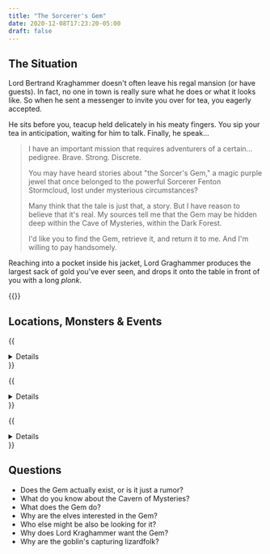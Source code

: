 ```yaml
---
title: "The Sorcerer's Gem"
date: 2020-12-08T17:23:20-05:00
draft: false
---
```


<div data-toc="In This Adventure"></div>

## The Situation

Lord Bertrand Kraghammer doesn't often leave his regal mansion (or have guests). In fact, no one in town is really sure what he does or what it looks like. So when he sent a messenger to invite you over for tea, you eagerly accepted.

He sits before you, teacup held delicately in his meaty fingers. You sip your tea in anticipation, waiting for him to talk. Finally, he speak...

> I have an important mission that requires adventurers of a certain... pedigree. Brave. Strong. Discrete.
>
> You may have heard stories about "the Sorcer's Gem," a magic purple jewel that once belonged to the powerful Sorcerer Fenton Stormcloud, lost under mysterious circumstances?
>
> Many think that the tale is just that, a story. But I have reason to believe that it's real. My sources tell me that the Gem may be hidden deep within the Cave of Mysteries, within the Dark Forest.
>
> I'd like you to find the Gem, retrieve it, and return it to me. And I'm willing to pay handsomely.

Reaching into a pocket inside his jacket, Lord Graghammer produces the largest sack of gold you've ever seen, and drops it onto the table in front of you with a long _plonk_.

{{<maps href="/downloads/map.pdf">}}



## Locations, Monsters & Events

{{<details summary="The Dark Forest" blurb="To the East of the town of Farfaria, the Dark Forest is home to creatures of a more primal nature. Goblins. Lizardfolk. Wolves. Werebears. Unfortunately, it's also where the entrance to the Cavern of Mysteries lies.">}}
- _Monsters_
	+ {{<monster name="Wolf">}}
	+ {{<monster name="Bear">}}
	+ {{<monster name="Treefolk">}}
	+ {{<monster name="Bandit">}}
	+ {{<monster name="Elf">}}
- _Events_
	+ The wolves are controlled by the sorcerer, Fenton Stormcloud, and track the players wherever they go (don't reveal this to the players right away)
	+ Bandits attempt to rob the adventurers of their gold, or the Gem if their in possession of it
	+ The elves are also searching for the Sorcerer's Gem, and want create an alliance
	+ The elves double cross the players
	+ Once in possession of the Gem, trees begin to come to life
{{</details>}}

{{<details summary="The Cavern of Mysteries" blurb="A deep, winding cave system with many entrances. It winds under most of Farfaria. Certain parts are completely sealed off by time or haven't been explored in years. Many an adventurer has entered the caves... and never returned.">}}
- _Monsters_
	+ {{<monster name="Rat">}}
	+ {{<monster name="Bat">}}
	+ {{<monster name="Spider (Giant)">}}
	+ {{<monster name="Scorpion (Giant)">}}
	+ {{<monster name="Slime/Ooze">}}
	+ {{<monster name="Skeleton">}}
	+ {{<monster name="Toad (Giant)">}}
	+ {{<monster name="Wolf">}}
	+ {{<monster name="Pirate">}}
	+ {{<monster name="Troll">}}
	+ {{<monster name="Kobold">}}
	+ {{<monster name="Ice Monster">}}
- _Events_
	+ A trap door gives way to another level of tunnels
	+ Water floods a chamber
	+ A troll accuses the players of trying to steal his gold
	+ A cave-in traps the players in a section of tunnel
	+ The only way forward is over a giant precipice that falls to unknown depths
	+ A low fog fills a section of tunnel... then turns into poison gas
	+ A chamber of ice creates cold slippery conditions, and contains an Ice Monster
	+ The walls of the tunnel appear to shift and move. It feels like they've been walking in circles.
	+ Once the gem in their possession, the party gets the feeling they're being followed
{{</details>}}

{{<details summary="The Goblin Village" blurb="Deep in the Dark Forest is a village of goblins. They leave the town of Farfaria alone, but will attack travelers and other woodland creatures." margin="true">}}
- _Monsters_
	+ {{<monster name="Goblin">}}
	+ {{<monster name="Lizardfolk">}}
	+ {{<monster name="Wolf">}}
- _Events_
	+ The players see goblins attack a traveler and steal everything (including his horse and cart)
	+ At the goblin village, players find lizardfolk being held captive
	+ Lizardfolk turn on the players and attack them
{{</details>}}



## Questions

- Does the Gem actually exist, or is it just a rumor?
- What do you know about the Cavern of Mysteries?
- What does the Gem do?
- Why are the elves interested in the Gem?
- Who else might be also be looking for it?
- Why does Lord Kraghammer want the Gem?
- Why are the goblin's capturing lizardfolk?
